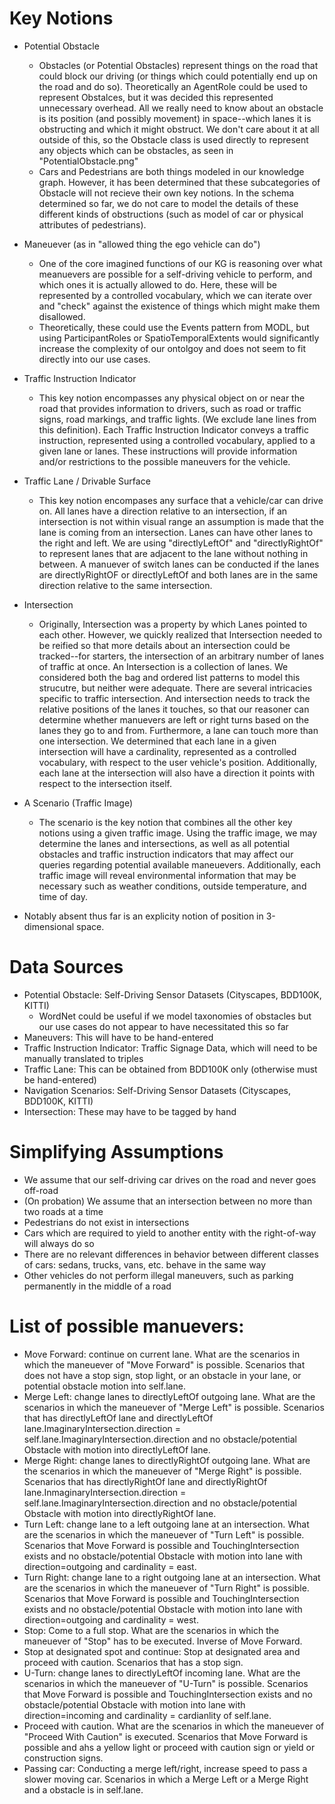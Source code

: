 # Key Notions
* Potential Obstacle
  * Obstacles (or Potential Obstacles) represent things on the road that could block our driving (or things which could potentially end up on the road and do so). Theoretically an AgentRole could be used to represent Obstalces, but it was decided this represented unnecessary overhead. All we really need to know about an obstacle is its position (and possibly movement) in space--which lanes it is obstructing and which it might obstruct. We don't care about it at all outside of this, so the Obstacle class is used directly to represent any objects which can be obstacles, as seen in "PotentialObstacle.png"
  * Cars and Pedestrians are both things modeled in our knowledge graph. However, it has been determined that these subcategories of Obstacle will not recieve their own key notions. In the schema determined so far, we do not care to model the details of these different kinds of obstructions (such as model of car or physical attributes of pedestrians).
* Maneuever (as in "allowed thing the ego vehicle can do")
  * One of the core imagined functions of our KG is reasoning over what meanuevers are possible for a self-driving vehicle to perform, and which ones it is actually allowed to do. Here, these will be represented by a controlled vocabulary, which we can iterate over and "check" against the existence of things which might make them disallowed. 
  * Theoretically, these could use the Events pattern from MODL, but using ParticipantRoles or SpatioTemporalExtents would significantly increase the complexity of our ontolgoy and does not seem to fit directly into our use cases.
* Traffic Instruction Indicator
  * This key notion encompasses any physical object on or near the road that provides information to drivers, such as road or traffic signs, road markings, and traffic lights. (We exclude lane lines from this definition). Each Traffic Instruction Indicator conveys a traffic instruction, represented using a controlled vocabulary, applied to a given lane or lanes. These instructions will provide information and/or restrictions to the possible maneuvers for the vehicle. 
* Traffic Lane / Drivable Surface
   * This key notion encompases any surface that a vehicle/car can drive on. All lanes have a direction relative to an intersection, if an intersection is not within visual range an assumption is made that the lane is coming from an intersection. Lanes can have other lanes to the right and left. We are using "directlyLeftOf" and "directlyRightOf" to represent lanes that are adjacent to the lane without nothing in between. A manuever of switch lanes can be conducted if the lanes are directlyRightOF or directlyLeftOf and both lanes are in the same direction relative to the same intersection.
* Intersection
  * Originally, Intersection was a property by which Lanes pointed to each other. However, we quickly realized that Intersection needed to be reified so that more details about an intersection could be tracked--for starters, the intersection of an arbitrary number of lanes of traffic at once. An Intersection is a collection of lanes. We considered both the bag and ordered list patterns to model this strucutre, but neither were adequate. There are several intricacies specific to traffic intersection. And intersection needs to track the relative positions of the lanes it touches, so that our reasoner can determine whether manuevers are left or right turns based on the lanes they go to and from. Furthermore, a lane can touch more than one intersection. We determined that each lane in a given intersection will have a cardinality, represented as a controlled vocabulary, with respect to the user vehicle's position. Additionally, each lane at the intersection will also have a direction it points with respect to the intersection itself.
* A Scenario (Traffic Image)
  * The scenario is the key notion that combines all the other key notions using a given traffic image. Using the traffic image, we may determine the lanes and intersections, as well as all potential obstacles and traffic instruction indicators that may affect our queries regarding potential available maneuevers. Additionally, each traffic image will reveal environmental information that may be necessary such as weather conditions, outside temperature, and time of day.


* Notably absent thus far is an explicity notion of position in 3-dimensional space.

# Data Sources
* Potential Obstacle: Self-Driving Sensor Datasets (Cityscapes, BDD100K, KITTI)
  * WordNet could be useful if we model taxonomies of obstacles but our use cases do not appear to have necessitated this so far
* Maneuvers: This will have to be hand-entered
* Traffic Instruction Indicator: Traffic Signage Data, which will need to be manually translated to triples
* Traffic Lane: This can be obtained from BDD100K only (otherwise must be hand-entered)
* Navigation Scenarios: Self-Driving Sensor Datasets (Cityscapes, BDD100K, KITTI)
* Intersection: These may have to be tagged by hand

# Simplifying Assumptions
* We assume that our self-driving car drives on the road and never goes off-road
* (On probation) We assume that an intersection between no more than two roads at a time
* Pedestrians do not exist in intersections
* Cars which are required to yield to another entity with the right-of-way will always do so
* There are no relevant differences in behavior between different classes of cars: sedans, trucks, vans, etc. behave in the same way
* Other vehicles do not perform illegal maneuvers, such as parking permanently in the middle of a road

# List of possible manuevers:
* Move Forward: continue on current lane. What are the scenarios in which the maneuever of "Move Forward" is possible. Scenarios that does not have a stop sign, stop light, or an obstacle in your lane, or potential obstacle motion into self.lane. 
* Merge Left: change lanes to directlyLeftOf outgoing lane.  What are the scenarios in which the maneuever of "Merge Left" is possible. Scenarios that has directlyLeftOf lane and directlyLeftOf lane.ImaginaryIntersection.direction = self.lane.ImaginaryIntersection.direction and no obstacle/potential Obstacle with motion into directlyLeftOf lane. 
* Merge Right: change lanes to directlyRightOf outgoing lane.  What are the scenarios in which the maneuever of "Merge Right" is possible. Scenarios that has directlyRightOf lane and directlyRightOf lane.InmaginaryIntersection.direction = self.lane.ImaginaryIntersection.direction and no obstacle/potential Obstacle with motion into directlyRightOf lane. 
* Turn Left: change lane to a left outgoing lane at an intersection.  What are the scenarios in which the maneuever of "Turn Left" is possible. Scenarios that Move Forward is possible and TouchingIntersection exists and no obstacle/potential Obstacle with motion into lane with direction=outgoing and cardinality = east. 
* Turn Right: change lane to a right outgoing lane at an intersection.  What are the scenarios in which the maneuever of "Turn Right" is possible. Scenarios that Move Forward is possible and TouchingIntersection exists and no obstacle/potential Obstacle with motion into lane with direction=outgoing and cardinality = west. 
* Stop: Come to a full stop.  What are the scenarios in which the maneuever of "Stop" has to be executed. Inverse of Move Forward.
* Stop at designated spot and continue: Stop at designated area and proceed with caution. Scenarios that has a stop sign.
* U-Turn: change lanes to directlyLeftOf incoming lane.   What are the scenarios in which the maneuever of "U-Turn" is possible. Scenarios that Move Forward is possible and TouchingIntersection exists and no obstacle/potential Obstacle with motion into lane with direction=incoming and cardinality = cardianlity of self.lane.
* Proceed with caution.   What are the scenarios in which the maneuever of "Proceed With Caution" is executed. Scenarios that Move Forward is possible and ahs a yellow light or proceed with caution sign or yield or construction signs.
* Passing car: Conducting a merge left/right, increase speed to pass a slower moving car. Scenarios in which a Merge Left or a Merge Right and a obstacle is in self.lane.

